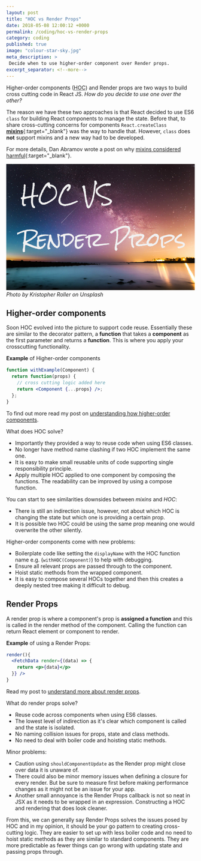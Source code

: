 ```yaml
---
layout: post
title: "HOC vs Render Props"
date: 2018-05-08 12:00:12 +0000
permalink: /coding/hoc-vs-render-props
category: coding
published: true
image: "colour-star-sky.jpg"
meta_description: >
 Decide when to use higher-order component over Render props.
excerpt_separator: <!--more-->
---
```


Higher-order components (<abbr title="higher-order component">HOC</abbr>) and Render props are two ways to build cross cutting code in React JS. _How do you decide to use one over the other?_

<!--more-->

The reason we have these two approaches is that React decided to use ES6 `class` for building React components to manage the state. Before that, to share cross-cutting concerns for components `React.createClass` [**mixins**](https://github.com/facebook/react/blob/0.14-stable/docs/docs/05-reusable-components.md#mixins){:target="\_blank"} was the way to handle that. However, `class` does **not** support mixins and a new way had to be developed.

For more details, Dan Abramov wrote a post on why [mixins considered harmful](https://reactjs.org/blog/2016/07/13/mixins-considered-harmful.html){:target="\_blank"}.

![Colourful starry night](/images/colour-star-sky.jpg)
_Photo by Kristopher Roller on Unsplash_

## Higher-order components

Soon HOC evolved into the picture to support code reuse. Essentially these are similar to the decorator pattern, a **function** that takes a **component** as the first parameter and returns a **function**. This is where you apply your crosscutting functionality.

**Example** of Higher-order components

```jsx
function withExample(Component) {
  return function(props) {
    // cross cutting logic added here
    return <Component {...props} />;
  };
}
```

To find out more read my post on [understanding how higher-order components](/coding/understanding-higher-order-components).

What does HOC solve?

- Importantly they provided a way to reuse code when using ES6 classes.
- No longer have method name clashing if two HOC implement the same one.
- It is easy to make small reusable units of code supporting single responsibility principle.
- Apply multiple HOC applied to one component by composing the functions. The readability can be improved by using a compose function.

You can start to see similarities downsides between _mixins_ and _HOC_:

- There is still an indirection issue, however, not about which HOC is changing the state but which one is providing a certain prop.
- It is possible two HOC could be using the same prop meaning one would overwrite the other silently.

Higher-order components come with new problems:

- Boilerplate code like setting the `displayName` with the HOC function name e.g. (`withHOC(Component)`) to help with debugging.
- Ensure all relevant props are passed through to the component.
- Hoist static methods from the wrapped component.
- It is easy to compose several HOCs together and then this creates a deeply nested tree making it difficult to debug.

## Render Props

A render prop is where a component's prop is **assigned a function** and this is called in the render method of the component. Calling the function can return React element or component to render.

**Example** of using a Render Props:

```jsx
render(){
  <FetchData render={(data) => {
    return <p>{data}</p>
  }} />
}
```

Read my post to [understand more about render props](/coding/understanding-render-props-react-js).

What do render props solve?

- Reuse code across components when using ES6 classes.
- The lowest level of indirection as it's clear which component is called and the state is isolated.
- No naming collision issues for props, state and class methods.
- No need to deal with boiler code and hoisting static methods.

Minor problems:

- Caution using `shouldComponentUpdate` as the Render prop might close over data it is unaware of.
- There could also be minor memory issues when defining a closure for every render. But be sure to measure first before making performance changes as it might not be an issue for your app.
- Another small annoyance is the Render Props callback is not so neat in JSX as it needs to be wrapped in an expression. Constructing a HOC and rendering that does look cleaner.

From this, we can generally say Render Props solves the issues posed by HOC and in my opinion, it should be your go pattern to creating cross-cutting logic. They are easier to set up with less boiler code and no need to hoist static methods as they are similar to standard components. They are more predictable as fewer things can go wrong with updating state and passing props through.

